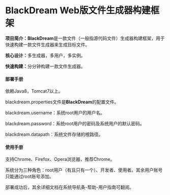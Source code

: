 # BlackDream Web版文件生成器构建框架
<div>
    <div>
        <p><b>项目简介：</b><b>BlackDream</b>是一款文件（一般指源代码文件）生成器构建框架，用于快速构建一款文件生成器来生成目标文件。</p>
        <p><b>核心设计：</b>多生成器，多用户，多实例。</p>
        <p><b>快速构建：</b>分分钟构建一款文件生成器。</p>
    </div>
    <div>
        <h4><b>部署手册</b></h4>
        <p>依赖Java8，Tomcat7以上。</p>
        <p>blackdream.properties文件是<b>BlackDream</b>的配置文件。</p>
        <p>blackdream.username：系统root用户的用户名。</p>
        <p>blackdream.password：系统root用户的密码及系统用户的默认密码。</p>
        <p>blackdream.datapath：系统文件存储的根路径。</p>
        <h4><b>使用手册</b></h4>
        <p>支持Chrome、Firefox、Opera浏览器，推荐Chrome。</p>
        <p>系统分为三种角色：root用户（有且只有一个）、开发者、使用者。其余用户账号只能通过root账号添加。</p>
        <p>部署成功后，其余详细文档在系统导航条-帮助-用户指南可翻阅。</p>
    </div>
</div>
